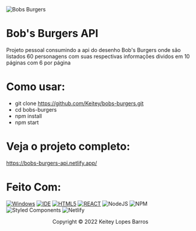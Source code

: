 <img src="public/gif/bobs.gif" alt="Bobs Burgers">

# Bob's Burgers API

Projeto pessoal consumindo a api do desenho Bob's Burgers onde são listados 60 personagens com suas respectivas informações dividos em 10 páginas com 6 por página

# Como usar:

 * git clone https://github.com/Keitey/bobs-burgers.git
 * cd  bobs-burgers
 * npm install
 * npm start
 
 # Veja o projeto completo:
https://bobs-burgers-api.netlify.app/

# Feito Com:
 
 [![Windows](https://img.shields.io/badge/Windows-0078D6?style=for-the-badge&logo=windows&logoColor=white)](https://www.microsoft.com/pt-br/windows/get-windows-10)
[![IDE](https://img.shields.io/badge/Visual_studio_code-0078D4?style=for-the-badge&logo=visual%20studio%20code&logoColor=white)](https://code.visualstudio.com/)
[![HTML5](https://img.shields.io/badge/HTML5-E34F26?style=for-the-badge&logo=html5&logoColor=white)](https://developer.mozilla.org/pt-BR/docs/Web/HTML)
[![REACT](https://img.shields.io/badge/React-20232A?style=for-the-badge&logo=react&logoColor=61DAFB)](https://developer.mozilla.org/pt-BR/docs/Web/React)
![NodeJS](https://img.shields.io/badge/node.js-6DA55F?style=for-the-badge&logo=node.js&logoColor=white)
![NPM](https://img.shields.io/badge/NPM-%23000000.svg?style=for-the-badge&logo=npm&logoColor=white)
![Styled Components](https://img.shields.io/badge/styled--components-DB7093?style=for-the-badge&logo=styled-components&logoColor=white)
![Netlify](https://img.shields.io/badge/netlify-%23000000.svg?style=for-the-badge&logo=netlify&logoColor=#00C7B7)

<p align="center">Copyright © 2022 Keitey Lopes Barros</p>
 
